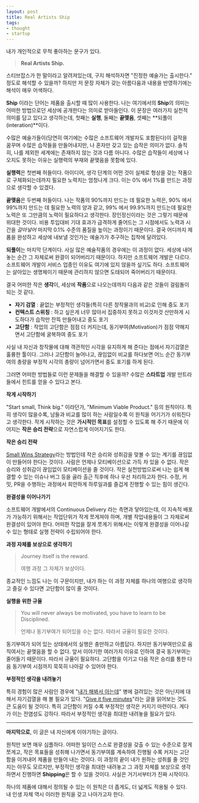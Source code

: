 ```yaml
---
layout: post
title: Real Artists Ship
tags:
- thought
- startup
---
```


내가 개인적으로 무척 좋아하는 문구가 있다. 

> **Real Artists Ship.**

스티브잡스가 한 말이라고 알려져있는데, 구지 해석하자면 "진정한 예술가는 출시한다." 정도로 해석할 수 있을까? 하지만 저 문장 자체가 갖는 아름다움과 내용을 반영하기에는 해석이 매우 어색하다.

**Ship** 이라는 단어는 제품을 출시할 때 많이 사용한다. 나는 여기에서의 **Ship**의 의미는 어떠한 방법으로던 세상에 공개한다는 의미로 받아들인다. 이 문장은 여러가지 실천적 의미를 담고 있다고 생각하는데, 첫째는 **실행**, 둘째는 **끝맺음**, 셋째는 **되풀이(interation)**이다.

수많은 예술가들이(당연히 여기에는 수많은 소프트웨어 개발자도 포함된다)이 걸작을 꿈꾸며 수많은 습작들을 만들어내지만, 나 혼자만 갖고 있는 습작은 의미가 없다. 솔직히, 나를 제외한 세계에는 존재하지 않는 것과 다름 아니다. 수많은 습작들이 세상에 나오지도 못하는 이유는 실행력의 부재와 끝맺음을 못함에 있다. 

**실행력**은 첫번째 허들이다. 아이디어, 생각 단계의 어떤 것이 실제로 형상을 갖는 작품으로 구체화되는데까지 필요한 노력치는 엄청나게 크다. 이는 0% 에서 1%를 만드는 과정으로 생각할 수 있겠다.

**끝맺음**은 두번째 허들이다. 나는 작품의 90%까지 만드는 데 필요한 노력은, 90% 에서 99%까지 만드는 데 필요한 노력의 양과 같고, 99% 에서 99.9%까지 만드는데 필요한 노력은 또 그만큼의 노력이 필요하다고 생각한다. 장인정신이라는 것은 그렇기 때문에 위대한 것이다. 비용 투입대비 기대 효과가 급격하게 줄어드는 그 시점에서도 노력과 시간을 *갈아넣어* 마지막 0.1% 수준의 품질을 높이는 과정이기 때문이다. 결국 어디까지 제품을 완성하고 세상에 내보낼 것인가는 예술가가 추구하는 집착에 달려있다.

**되풀이**는 마지막 단계이다. 사실 많은 예술작품의 경우에는 이 과정이 없다. 세상에 내어놓는 순간 그 자체로써 완결이 되어버리기 때문이다. 하지만 소프트웨어 개발은 다르다. 소프트웨어 개발이 서비스 업종인 이유도 여기에 있지 않을까 싶기도 하다. 소프트웨어는 살아있는 생명체이기 때문에 관리하지 않으면 도태되어 죽어버리기 때문이다.



결국 어떠한 작은 **생각**이, 세상에 **작품**으로 나오는데까지 다음과 같은 것들이 걸림돌이 되는 것 같다.

* **자기 검열** : 끝없는 부정적인 생각들(특히 다른 창작물과의 비교)로 인해 중도 포기
* **컨텍스트 스위칭** : 하고 싶은게 너무 많아서 집중하지 못하고 이것저것 산만하게 시도하다가 습작만 잔뜩 만들어내고 중도 포기
* **고단함** : 작업의 고단함은 점점 더 커지는데, 동기부여(Motivation)가 점점 약해지면서 고단함에 굴복하여 중도 포기

사실 내 자신과 창작물에 대해 객관적인 시각을 유지하게 해 준다는 점에서 자기검열은 훌륭한 툴이다. 그러나 고단함이 늘어나고, 끊임없이 비교를 하다보면 어느 순간 동기부여의 총량을 부정적 시각의 총량이 넘어가면서 중도 포기를 하게 된다.



그러면 어떠한 방법들로 이런 문제들을 해결할 수 있을까? 수많은 **스타트업** 개발 만트라들에서 힌트를 얻을 수 있다고 본다.

**작게 시작하기** 

"Start small, Think big." 이라던가, "Minimum Viable Product." 등의 원칙이다. 특히 생각이 많을수록, 남들과 비교를 많이 하는 사람일수록 이 원칙을 어기기가 쉬워진다고 생각한다. 작게 시작하는 것은 **가시적인 목표**를 설정할 수 있도록 해 주기 때문에 이어지는 **작은 승리 전략**으로 자연스럽게 이어지기도 한다.

**작은 승리 전략** 

[Small Wins Strategy](http://dongabiz.com/article/view/1303/article_no/4262)라는 방법인데 작은 승리와 성취감을 맞볼 수 있는 계기를 끊임없이 만들어야 한다는 것이다. 사람은 언제나 모티베이션으로 가득 차 있을 수 없다. 작은 승리와 성취감이 끊임없이 모티베이션을 줄 것이다. 작은 실천방법으로써 나는 쉽게 해결할 수 있는 이슈나 버그 등을 골라 출근 직후에 하나 우선 처리하고자 한다. 수정, 커밋, PR을 수행하는 과정에서 희안하게 하루일과를 즐겁게 진행할 수 있는 힘이 생긴다.

**완결성을 이어나가기**

소프트웨어 개발에서의 Continuous Delivery 라는 측면과 닿아있는데, 이 지속적 배포가 가능하기 위해서는 작업단위가 작게 쪼게져야 하며, 개별 작업내용들이 그 자체로써 완결성이 있어야 한다. 어떠한 작업을 잘게 쪼게기 위해서는 이렇게 완결성을 이어나갈 수 있는 형태로 실행 전략이 수립되어야 한다.

**과정 자체를 보상으로 생각하기**

> Journey itself is the reward.
>
> 여행 과정 그 자체가 보상이다.

종교적인 느낌도 나는 이 구문이지만, 내가 하는 이 과정 자체를 하나의 여행으로 생각하고 즐길 수 있다면 고단함이 많이 줄 것이다.

**실행을 위한 규율** 

> You will never always be motivated, you have to learn to be Disciplined.
>
> 언제나 동기부여가 되어있을 수는 없다. 따라서 규율이 필요한 것이다.

동기부여가 되어 있는 상태에서의 실행은 충만하고 아름답다. 하지만 동기부여만으로 움직여서는 끝맺음을 할 수 없다. 앞서 이야기한 여러가지 이유로 인하여 결국 동기부여는 줄어들기 때문이다. 따라서 규율이 필요하다. 고단함을 이기고 다음 작은 승리를 통한 다음 동기부여 시점까지 묵묵히 나아갈 수 있어야 한다.

**부정적인 생각을 내려놓기**

특히 경험이 많은 사람인 경우에 "[내가 해봐서 아는데](https://namu.wiki/w/%EB%82%B4%EA%B0%80%20%ED%95%B4%EB%B4%90%EC%84%9C%20%EC%95%84%EB%8A%94%EB%8D%B0)" 병에 걸려있는 것은 아닌지에 대해서 자기검열을 해 볼 필요가 있다. "[Give it five minutes](https://signalvnoise.com/posts/3124-give-it-five-minutes)"라는 글을 읽어보는 것도 큰 도움이 될 것이다. 특히 고단함이 커질 수록 부정적인 생각은 커지기 마련이다. 게다가 이는 전염성도 강하다. 따라서 부정적인 생각을 최대한 내려놓을 필요가 있다.

---

**마지막으로**, 이 글은 내 자신에게 이야기하는 글이다. 

원칙만 보면 매우 심플하다. 어떠한 일이던 스스로 완결성을 갖출 수 있는 수준으로 잘게 쪼게고, 작은 목표들을 성취해 나가면서 동기부여를 계속하여 진행될 수록 커지는 고단함을 이겨내어 제품을 만들어 내는 것이다. 이 과정의 끝이 내가 원하는 성취를 줄 것인지는 아무도 모르지만, 부정적인 생각을 최대한 내려놓고 그 과정 자체를 보상으로 생각하면서 진행하면 **Shipping**은 할 수 있을 것이다. 사실은 거기서부터가 진짜 시작이다.

하나의 제품에 대해서 정의될 수 있는 이 원칙은 더 좁게도, 더 넓게도 적용될 수 있다. 내 인생 자체 역시 이러한 원칙을 갖고 나아가고자 한다.